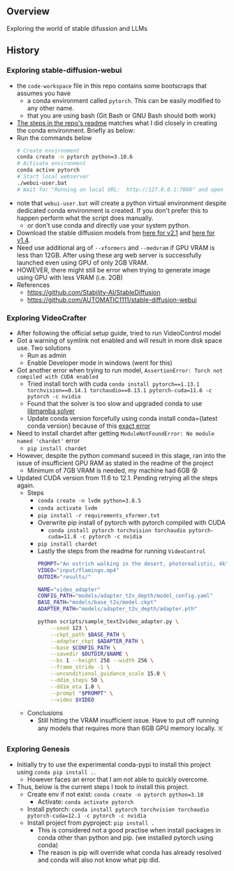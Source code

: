 ## Overview

Exploring the world of stable difussion and LLMs

## History

### Exploring stable-diffusion-webui
- the `code-workspace` file in this repo contains some bootscraps that assumes you have 
    - a conda environment called `pytorch`. This can be easily modified to any other name.
    - that you are using bash (Git Bash or GNU Bash should both work)
- [The steps in the repo's readme](https://github.com/AUTOMATIC1111/stable-diffusion-webui/wiki/Install-and-Run-on-NVidia-GPUs#alternative-installation-on-windows-using-conda) matches what I did closely in creating the conda environment. Briefly as below:
- Run the commands below
    ```bash
    # Create environment
    conda create -n pytorch python=3.10.6
    # Activate environment
    conda active pytorch
    # Start local webserver
    ./webui-user.bat
    # Wait for "Running on local URL:  http://127.0.0.1:7860" and open that URI.
    ```
- note that `webui-user.bat` will create a python virtual environment despite dedicated conda environment is created. If you don't prefer this to happen perform what the script does manually. 
    - or don't use conda and directly use your system python.
- Download the stable diffusion models from [here for v2.1](https://huggingface.co/stabilityai/stable-diffusion-2-1) and [here for v1.4](https://drive.yerf.org/wl/?id=EBfTrmcCCUAGaQBXVIj5lJmEhjoP1tgl).
- Need use additional arg of `--xformers` and `--medvram` if GPU VRAM is less than 12GB. After using these arg web server is successfully launched even using GPU of only 2GB VRAM.
- HOWEVER, there might still be error when trying to generate image using GPU with less VRAM (i.e. 2GB)
- References
    - https://github.com/Stability-AI/StableDiffusion
    - https://github.com/AUTOMATIC1111/stable-diffusion-webui

### Exploring VideoCrafter
- After following the official setup guide, tried to run VideoControl model
- Got a warning of symlink not enabled and will result in more disk space use. Two solutions
    - Run as admin
    - Enable Developer mode in windows (went for this)
- Got another error when trying to run model, `AssertionError: Torch not compiled with CUDA enabled`
    - Tried install torch with cuda `conda install pytorch==1.13.1 torchvision==0.14.1 torchaudio==0.13.1 pytorch-cuda=11.6 -c pytorch -c nvidia`
    - Found that the solver is too slow and upgraded conda to use [libmamba solver](https://conda.github.io/conda-libmamba-solver/faq/)
    - Update conda version forcefully using conda install conda={latest conda version} because of this [exact error](https://github.com/conda/conda/issues/8269)
- Need to install chardet after getting `ModuleNotFoundError: No module named 'chardet'` error
    - `pip install chardet`
- However, despite the python command suceed in this stage, ran into the issue of insufficient GPU RAM as stated in the readme of the project
    - Minimum of 7GB VRAM is needed, my machine had 6GB 😰
- Updated CUDA version from 11.6 to 12.1. Pending retrying all the steps again.
    - Steps
        - `conda create -n lvdm python=3.8.5`
        - `conda activate lvdm`
        - `pip install -r requirements_xformer.txt`
        - Overwrite pip install of pytorch with pytorch compiled with CUDA
            - `conda install pytorch torchvision torchaudio pytorch-cuda=11.8 -c pytorch -c nvidia`
        - `pip install chardet`
        - Lastly the steps from the readme for running `VideoControl`
            ```bash
            PROMPT="An ostrich walking in the desert, photorealistic, 4k"
            VIDEO="input/flamingo.mp4"
            OUTDIR="results/"

            NAME="video_adapter"
            CONFIG_PATH="models/adapter_t2v_depth/model_config.yaml"
            BASE_PATH="models/base_t2v/model.ckpt"
            ADAPTER_PATH="models/adapter_t2v_depth/adapter.pth"

            python scripts/sample_text2video_adapter.py \
                --seed 123 \
                --ckpt_path $BASE_PATH \
                --adapter_ckpt $ADAPTER_PATH \
                --base $CONFIG_PATH \
                --savedir $OUTDIR/$NAME \
                --bs 1 --height 256 --width 256 \
                --frame_stride -1 \
                --unconditional_guidance_scale 15.0 \
                --ddim_steps 50 \
                --ddim_eta 1.0 \
                --prompt "$PROMPT" \
                --video $VIDEO
            ```
    - Conclusions
        - Still hitting the VRAM insufficient issue. Have to put off running any models that requires more than 6GB GPU memory locally. ☠️

### Exploring Genesis
- Initially try to use the experimental conda-pypi to install this project using `conda pip install .`.
    - However faces an error that I am not able to quickly overcome.
- Thus, below is the current steps I took to install this project.
    - Create env if not exist: `conda create -n pytorch python=3.10`
        - Activate: `conda activate pytorch`
    - Install pytorch: `conda install pytorch torchvision torchaudio pytorch-cuda=12.1 -c pytorch -c nvidia`
    - Install project from pyproject: `pip install .`
        - This is considered not a good practise when install packages in conda other than python and pip. (we installed pytorch using conda)
        - The reason is pip will override what conda has already resolved and conda will also not know what pip did. 
